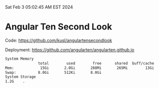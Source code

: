 Sat Feb  3 05:02:45 AM EST 2024

# Angular Ten Second Look

Code: https://github.com/kusl/angulartensecondlook

Deployment: https://github.com/angularten/angularten.github.io

```bash
System Memory
               total        used        free      shared  buff/cache   available
Mem:            15Gi       2.0Gi       288Mi       265Mi        13Gi        13Gi
Swap:          8.0Gi       512Ki       8.0Gi
System Storage
1.2G	.
```
```bash
